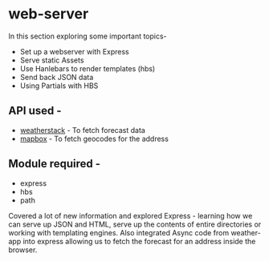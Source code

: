 # web-server

In this section exploring some important topics-
<ul>
<li> Set up a webserver with Express
<li> Serve static Assets
<li> Use Hanlebars to render templates (hbs) 
<li> Send back JSON data
<li> Using Partials with HBS
</ul>

## API used - 
<ul>
  <li> <a href = 'https://weatherstack.com/' >weatherstack</a> - To fetch forecast data
  <li> <a href = 'https://www.mapbox.com/' > mapbox</a> - To fetch geocodes for the address
 </ul>  
 
## Module required -
<ul>
<li> express
<li> hbs
<li> path
</ul>

Covered a lot of new information and explored Express - learning how we can serve up JSON and HTML, serve up the contents of entire directories or working with templating engines.
Also integrated Async code from weather-app into express allowing us to fetch the forecast for an address inside the browser. 
